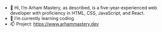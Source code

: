 - 👋 Hi, I’m Arham Mastery, as described, is a five-year-experienced web developer with proficiency in HTML, CSS, JavaScript, and React.
- 🌱 I’m currently learning coding
- 📫 Project: https://www.arhammastery.dev

<!---
arhamraza112/arhamraza112 is a ✨ special ✨ repository because its `README.md` (this file) appears on your GitHub profile.
You can click the Preview link to take a look at your changes.
--->
